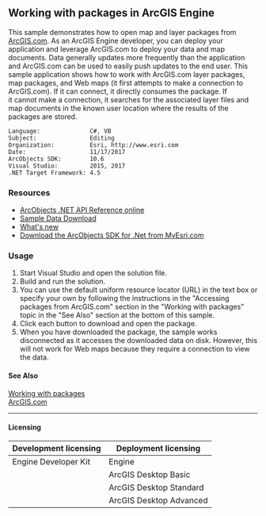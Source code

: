 ## Working with packages in ArcGIS Engine

This sample demonstrates how to open map and layer packages from [ArcGIS.com](http://www.arcgis.com/home/). As an ArcGIS Engine developer, you can deploy your application and leverage ArcGIS.com to deploy your data and map documents. Data generally updates more frequently than the application and ArcGIS.com can be used to easily push updates to the end user. This sample application shows how to work with ArcGIS.com layer packages, map packages, and Web maps (it first attempts to make a connection to ArcGIS.com). If it can connect, it directly consumes the package. If it cannot make a connection, it searches for the associated layer files and map documents in the known user location where the results of the packages are stored.  


<!-- TODO: Fill this section below with metadata about this sample-->
```
Language:              C#, VB
Subject:               Editing
Organization:          Esri, http://www.esri.com
Date:                  11/17/2017
ArcObjects SDK:        10.6
Visual Studio:         2015, 2017
.NET Target Framework: 4.5
```

### Resources

* [ArcObjects .NET API Reference online](http://desktop.arcgis.com/en/arcobjects/latest/net/webframe.htm)  
* [Sample Data Download](../../releases)  
* [What's new](http://desktop.arcgis.com/en/arcobjects/latest/net/webframe.htm#91cabc68-2271-400a-8ff9-c7fb25108546.htm)  
* [Download the ArcObjects SDK for .Net from MyEsri.com](https://my.esri.com/)  

### Usage
1. Start Visual Studio and open the solution file.  
1. Build and run the solution.  
1. You can use the default uniform resource locator (URL) in the text box or specify your own by following the instructions in the "Accessing packages from ArcGIS.com" section in the "Working with packages" topic in the "See Also" section at the bottom of this sample.  
1. Click each button to download and open the package.  
1. When you have downloaded the package, the sample works disconnected as it accesses the downloaded data on disk. However, this will not work for Web maps because they require a connection to view the data.  







#### See Also  
[Working with packages](http://desktop.arcgis.com/search/?q=Working%20with%20packages&p=0&language=en&product=arcobjects-sdk-dotnet&version=&n=15&collection=help)  
[ArcGIS.com](http://desktop.arcgis.com/search/?q=ArcGIS.com&p=0&language=en&product=arcobjects-sdk-dotnet&version=&n=15&collection=help)  


---------------------------------

#### Licensing  
| Development licensing | Deployment licensing | 
| ------------- | ------------- | 
| Engine Developer Kit | Engine |  
|  | ArcGIS Desktop Basic |  
|  | ArcGIS Desktop Standard |  
|  | ArcGIS Desktop Advanced |  


